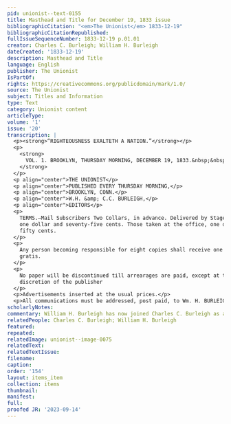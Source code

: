 ```yaml
---
pid: unionist--text-0155
title: Masthead and Title for December 19, 1833 issue
bibliographicCitation: "<em>The Unionist</em> 1833-12-19"
bibliographicCitationRepublished: 
fullIssueSequenceNumber: 1833-12-19 p.01.01
creator: Charles C. Burleigh; William H. Burleigh
dateCreated: '1833-12-19'
description: Masthead and Title
language: English
publisher: The Unionist
IsPartOf: 
rights: https://creativecommons.org/publicdomain/mark/1.0/
source: The Unionist
subject: Titles and Information
type: Text
category: Unionist content
articleType: 
volume: '1'
issue: '20'
transcription: |
  <p><strong>“RIGHTEOUSNESS EXALTETH A NATION.”</strong></p>
  <p>
    <strong>
      VOL. 1. BROOKLYN, THURSDAY MORNING, DECEMBER 19, 1833.&nbsp;&nbsp; NO. 20
    </strong>
  </p>
  <p align="center">THE UNIONIST</p>
  <p align="center">PUBLISHED EVERY THURSDAY MORNING,</p>
  <p align="center">BROOKLYN, CONN.</p>
  <p align="center">W.H. &amp; C.C. BURLEIGH,</p>
  <p align="center">EDITORS</p>
  <p>
    TERMS.—Mail Subscribers Two Collars, in advance. Delivered by Stage or Post
    one dollar and seventy-five cents. Those taken at the office, one dollar and
    fifty cents.
  </p>
  <p>
    Any person becoming responsible for eight copies shall receive one copy
    gratis.
  </p>
  <p>
    No paper will be discontinued till arrearages are paid, except at the
    discretion of the publisher
  </p>
  <p>Advertisements inserted at the usual prices.</p>
  <p>All communications must be addressed, post paid, to Wm. H. BURLEIGH.</p>
scholarlyNotes: 
commentary: William H. Burleigh has now joined Charles C. Burleigh as a co-editor.
relatedPeople: Charles C. Burleigh; William H. Burleigh
featured: 
repeated: 
relatedImage: unionist--image-0075
relatedText: 
relatedTextIssue: 
filename: 
caption: 
order: '154'
layout: items_item
collection: items
thumbnail: 
manifest: 
full: 
proofed JR: '2023-09-14'
---
```

